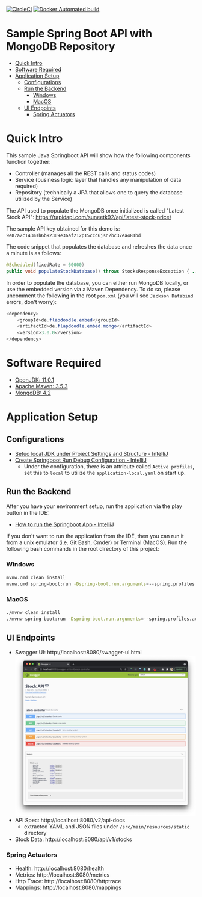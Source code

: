 [![CircleCI](https://circleci.com/gh/zarinlo/sample-springboot-api/tree/master.svg?style=svg)](https://circleci.com/gh/zarinlo/sample-springboot-api/tree/master)
[![Docker Automated build](https://img.shields.io/docker/automated/zarinlo/springboot-api?color=blue&logo=docker)](https://hub.docker.com/r/zarinlo/springboot-api)

# Sample Spring Boot API with MongoDB Repository 
- [Quick Intro](#quick-intro)
- [Software Required](#software-required)
- [Application Setup](#application-setup)
    * [Configurations](#configurations)
    * [Run the Backend](#run-the-backend)
        * [Windows](#windows)
        * [MacOS](#macos)
    * [UI Endpoints](#ui-endpoints)
        * [Spring Actuators](#spring-actuators)

# Quick Intro

This sample Java Springboot API will show how the following components function together: 
- Controller (manages all the REST calls and status codes)
- Service (business logic layer that handles any manipulation of data required)
- Repository (technically a JPA that allows one to query the database utilized by the Service)

The API used to populate the MongoDB once initialized is called "Latest Stock API": https://rapidapi.com/suneetk92/api/latest-stock-price/

The sample API key obtained for this demo is: `9e87a2c143msh6b92309e36af212p15ccc6jsn2bc37ea481bd`

The code snippet that populates the database and refreshes the data once a minute is as follows: 
```java
@Scheduled(fixedRate = 60000)
public void populateStockDatabase() throws StocksResponseException { ... }
``` 

In order to populate the database, you can either run MongoDB locally, or
use the embedded version via a Maven Dependency. To do so, please uncomment the following in the root 
`pom.xml` (you will see `Jackson Databind` errors, don't worry):

```java
<dependency>
    <groupId>de.flapdoodle.embed</groupId>
    <artifactId>de.flapdoodle.embed.mongo</artifactId>
    <version>3.0.0</version>
</dependency>
``` 

# Software Required
- [OpenJDK: 11.0.1](https://www.oracle.com/java/technologies/javase-downloads.html)
- [Apache Maven: 3.5.3](https://maven.apache.org/download.cgi)
- [MongoDB: 4.2](https://www.mongodb.com/download-center#community)

# Application Setup

## Configurations

- [Setuo local JDK under Project Settings and Structure - IntelliJ](https://www.jetbrains.com/help/idea/project-settings-and-structure.html)
- [Create Springboot Run Debug Configuration - IntelliJ](https://www.jetbrains.com/help/idea/run-debug-configuration.html) 
    * Under the configuration, there is an attribute called `Active profiles`, set this to `local` to utilize the 
    `application-local.yaml` on start up.

## Run the Backend

After you have your environment setup, run the application via the play button in the IDE: 

- [How to run the Springboot App - IntelliJ](https://www.jetbrains.com/help/idea/running-applications.html)

If you don't want to run the application from the IDE, then you can run it from a unix emulator (i.e. Git Bash, Cmder) or Terminal (MacOS).
Run the following bash commands in the root directory of this project: 

### Windows
```bash
mvnw.cmd clean install
mvnw.cmd spring-boot:run -Dspring-boot.run.arguments=--spring.profiles.active=local
```

### MacOS
```bash
./mvnw clean install
./mvnw spring-boot:run -Dspring-boot.run.arguments=--spring.profiles.active=local
```

## UI Endpoints

- Swagger UI: http://localhost:8080/swagger-ui.html
![swagger](./assets/swagger.png)
- API Spec: http://localhost:8080/v2/api-docs
    * extracted YAML and JSON files under `/src/main/resources/static` directory
- Stock Data: http://localhost:8080/api/v1/stocks

### Spring Actuators
- Health: http://localhost:8080/health
- Metrics: http://localhost:8080/metrics
- Http Trace: http://localhost:8080/httptrace
- Mappings: http://localhost:8080/mappings
